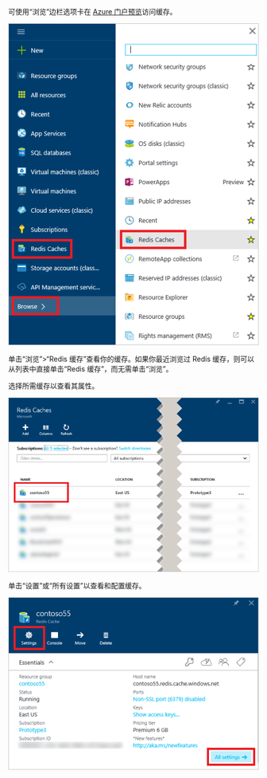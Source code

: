 可使用“浏览”边栏选项卡在 [Azure 门户预览](https://portal.azure.cn)访问缓存。

![Azure Redis 缓存浏览边栏选项卡](./media/redis-cache-browse/redis-cache-browse.png)

单击“浏览”>“Redis 缓存”查看你的缓存。如果你最近浏览过 Redis 缓存，则可以从列表中直接单击“Redis 缓存”，而无需单击“浏览”。

选择所需缓存以查看其属性。

![Azure Redis 缓存浏览缓存列表](./media/redis-cache-browse/redis-caches.png)

单击“设置”或“所有设置”以查看和配置缓存。

![Redis 缓存的所有设置](./media/redis-cache-browse/redis-cache-blade.png)
<!---HONumber=Mooncake_0718_2016-->